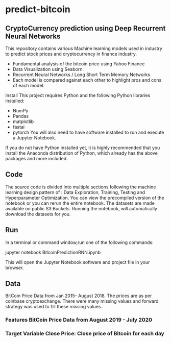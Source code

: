 # predict-bitcoin

## CryptoCurrency prediction using Deep Recurrent Neural Networks

This repository contains various Machine learning models used in industry to predict stock prices and cryptocurrency in finance industry.

- Fundamental analysis of the bitcoin price using Yahoo Finance
- Data Visualization using Seaborn
- Recurrent Neural Networks / Long Short Term Memory Networks
- Each model is compared against each other to highlight pros and cons of each model.

Install
This project requires Python and the following Python libraries installed:

- NumPy
- Pandas
- matplotlib
- fastai
- pytorch
You will also need to have software installed to run and execute a Jupyter Notebook.

If you do not have Python installed yet, it is highly recommended that you install the Anaconda distribution of Python, which already has the above packages and more included.

## Code
The source code is divided into multiple sections following the machine learning design pattern of : Data Exploration, Training, Testing and Hyperparameter Optimization. You can view the precompiled version of the notebook or you can rerun the entire notebook. The datasets are made available on public S3 Buckets. Running the notebook, will automatically download the datasets for you.

## Run
In a terminal or command window,run one of the following commands:

jupyter notebook BitcoinPredictionRNN.ipynb

This will open the Jupyter Notebook software and project file in your browser.

## Data
BitCoin Price Data from Jan 2015- August 2018. The prices are as per coinbase cryptoexchange. There were many missing values and forward strategy was used to fill these missing values.

### Features BitCoin Price Data from August 2019 - July 2020
 
### Target Variable Close Price: Close price of Bitcoin for each day
